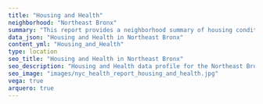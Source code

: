 ```yaml
---
title: "Housing and Health"
neighborhood: "Northeast Bronx"
summary: "This report provides a neighborhood summary of housing conditions and related health outcomes. It also describes population characteristics that can increase vulnerability to housing hazards."
data_json: "Housing and Health in Northeast Bronx"
content_yml: "Housing_and_Health"
type: location
seo_title: "Housing and Health in Northeast Bronx"
seo_description: "Housing and Health data profile for the Northeast Bronx neighborhood of NYC."
seo_image: "images/nyc_health_report_housing_and_health.jpg"
vega: true
arquero: true
---
```

